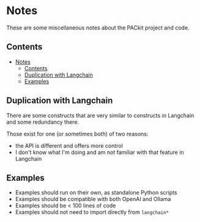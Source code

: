# Notes

These are some miscellaneous notes about the PACkit project and code.

## Contents

- [Notes](#notes)
  - [Contents](#contents)
  - [Duplication with Langchain](#duplication-with-langchain)
  - [Examples](#examples)

## Duplication with Langchain

There are some constructs that are very similar to constructs in Langchain and some redundancy there.

Those exist for one (or sometimes both) of two reasons:

- the API is different and offers more control
- I don't know what I'm doing and am not familiar with that feature in Langchain

## Examples

- Examples should run on their own, as standalone Python scripts
- Examples should be compatible with both OpenAI and Ollama
- Examples should be < 100 lines of code
- Examples should not need to import directly from `langchain*`
